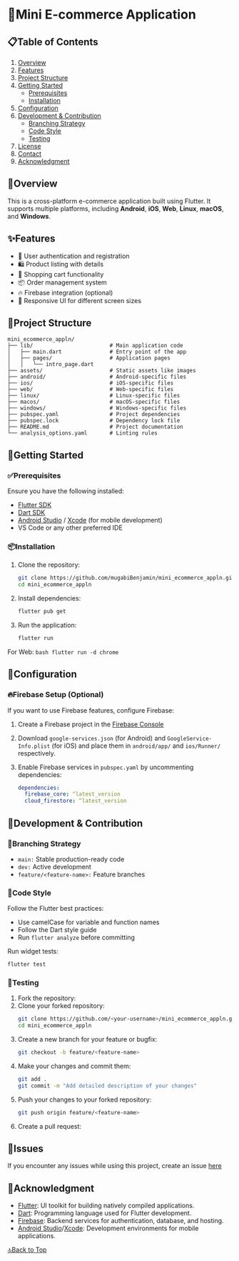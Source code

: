 # 🛒Mini E-commerce Application

## 📋Table of Contents

1. [Overview](#overview)
2. [Features](#features)
3. [Project Structure](#project-structure)
4. [Getting Started](#getting-started)
    - [Prerequisites](#prerequisites)
    - [Installation](#installation)
5. [Configuration](#configuration)
6. [Development & Contribution](#development--contribution)
    - [Branching Strategy](#branching-strategy)
    - [Code Style](#code-style)
    - [Testing](#testing)
7. [License](#license)
8. [Contact](#contact)
9. [Acknowledgment](#acknowledgment)

## 📖Overview

This is a cross-platform e-commerce application built using Flutter. It supports multiple platforms, including **Android**, **iOS**, **Web**, **Linux**, **macOS**, and **Windows**.

## ✨Features

- 🔐 User authentication and registration
- 🛍️ Product listing with details
- 🛒 Shopping cart functionality
- 📦 Order management system
- 🔥 Firebase integration (optional)
- 📱 Responsive UI for different screen sizes

##  📁Project Structure

```
mini_ecommerce_appln/
├── lib/                        # Main application code
│   ├── main.dart               # Entry point of the app
│   ├── pages/                  # Application pages
│   │   └── intro_page.dart
├── assets/                     # Static assets like images
├── android/                    # Android-specific files
├── ios/                        # iOS-specific files
├── web/                        # Web-specific files
├── linux/                      # Linux-specific files
├── macos/                      # macOS-specific files
├── windows/                    # Windows-specific files
├── pubspec.yaml                # Project dependencies
├── pubspec.lock                # Dependency lock file
├── README.md                   # Project documentation
└── analysis_options.yaml       # Linting rules
```

## 🚀Getting Started

### ✅Prerequisites

Ensure you have the following installed:
- [Flutter SDK](https://flutter.dev/docs/get-started/install)
- [Dart SDK](https://dart.dev/get-dart)
- [Android Studio](https://developer.android.com/studio) / [Xcode](https://developer.apple.com/xcode/) (for mobile development)
- VS Code or any other preferred IDE

### 📦Installation

1. Clone the repository:
    ```bash
    git clone https://github.com/mugabiBenjamin/mini_ecommerce_appln.git
    cd mini_ecommerce_appln
    ```

2. Install dependencies:
    ```bash
    flutter pub get
    ```

3. Run the application:
    ```bash
    flutter run
    ```

For Web:
    ```bash
    flutter run -d chrome
    ``` 

## 🔧Configuration

### 🔥Firebase Setup (Optional)

If you want to use Firebase features, configure Firebase:
1. Create a Firebase project in the [Firebase Console](https://console.firebase.google.com/)
2. Download `google-services.json` (for Android) and `GoogleService-Info.plist` (for iOS) and place them in `android/app/` and `ios/Runner/` respectively.
3. Enable Firebase services in `pubspec.yaml` by uncommenting dependencies:

    ```yaml
    dependencies:
      firebase_core: ^latest_version
      cloud_firestore: ^latest_version
    ```

## 🤝Development & Contribution

### 🌿Branching Strategy
- `main:` Stable production-ready code
- `dev:` Active development
- `feature/<feature-name>:` Feature branches

### 📝Code Style
Follow the Flutter best practices:
- Use camelCase for variable and function names
- Follow the Dart style guide
- Run `flutter analyze` before committing

Run widget tests:
```bash
flutter test
```

### 🧪Testing

1. Fork the repository:
2. Clone your forked repository:
    ```bash
    git clone https://github.com/<your-username>/mini_ecommerce_appln.git
    cd mini_ecommerce_appln
    ```
3. Create a new branch for your feature or bugfix:
    ```bash
    git checkout -b feature/<feature-name>
    ```
4. Make your changes and commit them:
    ```bash
    git add .
    git commit -m "Add detailed description of your changes"
    ```
5. Push your changes to your forked repository:
    ```bash
    git push origin feature/<feature-name>
    ```
6. Create a pull request:

## 🐛Issues  

If you encounter any issues while using this project, create an issue [here](https://github.com/mugabiBenjamin/mini_ecommerce_appln/issues)

## 🙏Acknowledgment

- [Flutter](https://flutter.dev/): UI toolkit for building natively compiled applications.  
- [Dart](https://dart.dev/): Programming language used for Flutter development.  
- [Firebase](https://firebase.google.com/): Backend services for authentication, database, and hosting.  
- [Android Studio](https://developer.android.com/studio)/[Xcode](https://developer.apple.com/xcode/): Development environments for mobile applications.

[🔝Back to Top](#mini-e-commerce-application)